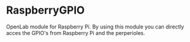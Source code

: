 # RaspberryGPIO
OpenLab module for Raspberry Pi. By using this module you can directly acces the GPIO's from Raspberry Pi and the perperioles.
